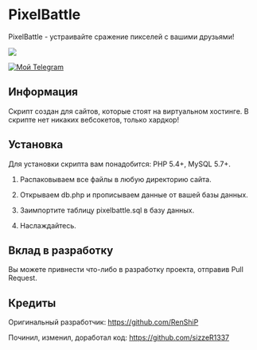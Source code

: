 # PixelBattle

PixelBattle - устраивайте сражение пикселей с вашими друзьями!

![](https://sun9-13.userapi.com/T7Gsapbrj2q_fbeG4PNxDWa_ssp3I5_1vJjtmw/yTtS1q_l22I.jpg)

[![Мой Telegram](https://img.shields.io/badge/Мой-Telegram-yellow.svg)](https://t.me/luntiz)

## Информация

Скрипт создан для сайтов, которые стоят на виртуальном хостинге. В скрипте нет никаких вебсокетов, только хардкор!

## Установка

Для установки скрипта вам понадобится: PHP 5.4+, MySQL 5.7+.

1) Распаковываем все файлы в любую директорию сайта.

2) Открываем db.php и прописываем данные от вашей базы данных.

3) Заимпортите таблицу pixelbattle.sql в базу данных.

4) Наслаждайтесь.

## Вклад в разработку

Вы можете привнести что-либо в разработку проекта, отправив Pull Request.

## Кредиты

Оригинальный разработчик: https://github.com/RenShiP

Починил, изменил, доработал код: https://github.com/sizzeR1337
